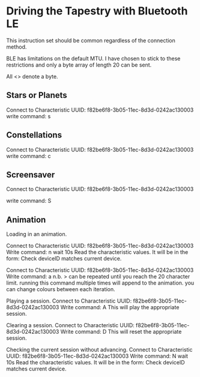 Driving the Tapestry with Bluetooth LE
=============

This instruction set should be common regardless of the connection method.

BLE has limitations on the default MTU.  I have chosen to stick to these restrictions and only a byte array of length 20 can be sent.

All <> denote a byte.

Stars or Planets
------------

Connect to Characteristic UUID: f82be6f8-3b05-11ec-8d3d-0242ac130003
write command:
	<deviceID>s<red><green><blue><star ID>

Constellations
------------

Connect to Characteristic UUID: f82be6f8-3b05-11ec-8d3d-0242ac130003
write command:
	<deviceID>c<red><green><blue><constellation ID><highWAIT><lowWAIT>

Screensaver
------------
Connect to Characteristic UUID: f82be6f8-3b05-11ec-8d3d-0242ac130003

write command:
	<deviceID>S


Animation
------------

Loading in an animation.

Connect to Characteristic UUID: f82be6f8-3b05-11ec-8d3d-0242ac130003
Write command:
	<deviceID>n
wait 10s
Read the characteristic values.  It will be in the form:
	<deviceID><highSessionID><lowSessionID>
Check deviceID matches current device.

Connect to Characteristic UUID: f82be6f8-3b05-11ec-8d3d-0242ac130003
Write command:
	<deviceID>a<highSessionID><lowSessionID><red><green><blue><highLED><lowLED><highDELAY><lowDELAY><highWAIT><lowWAIT>
n.b. ><highLED><lowLED><highDELAY><lowDELAY><highWAIT><lowWAIT> can be repeated until you reach the 20 character limit.
running this command multiple times will append to the animation.  you can change colours between each iteration.

Playing a session.
Connect to Characteristic UUID: f82be6f8-3b05-11ec-8d3d-0242ac130003
Write command:
	<deviceID>A<highSessionID><lowSessionID>
This will play the appropriate session.

Clearing a session.
Connect to Characteristic UUID: f82be6f8-3b05-11ec-8d3d-0242ac130003
Write command:
	<deviceID>D<highSessionID><lowSessionID>
This will reset the appropriate session.

Checking the current session without advancing.
Connect to Characteristic UUID: f82be6f8-3b05-11ec-8d3d-0242ac130003
Write command:
	<deviceID>N
wait 10s
Read the characteristic values.  It will be in the form:
	<deviceID><highSessionID><lowSessionID>
Check deviceID matches current device.

